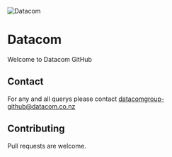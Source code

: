 ![Datacom](https://datacom.com/content/dam/images---social-media-pull-throughs/careersocial.jpg)
# Datacom 
Welcome to Datacom GitHub 
## Contact
For any and all querys please contact datacomgroup-github@datacom.co.nz

## Contributing
Pull requests are welcome.